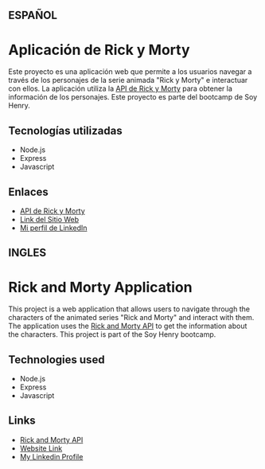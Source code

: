 ## ESPAÑOL

# Aplicación de Rick y Morty

Este proyecto es una aplicación web que permite a los usuarios navegar a través de los personajes de la serie animada "Rick y Morty" e interactuar con ellos. La aplicación utiliza la [API de Rick y Morty](https://rickandmortyapi.com/) para obtener la información de los personajes.
Este proyecto es parte del bootcamp de Soy Henry.

## Tecnologías utilizadas

- Node.js
- Express
- Javascript

## Enlaces
- [API de Rick y Morty](https://rickandmortyapi.com/)
- [Link del Sitio Web](https://rickandmortyapi.com/)
- [Mi perfil de LinkedIn](https://www.linkedin.com/in/thiago-zambonini-2a279a239/)

## INGLES

# Rick and Morty Application

This project is a web application that allows users to navigate through the characters of the animated series "Rick and Morty" and interact with them. The application uses the [Rick and Morty API](https://rickandmortyapi.com/) to get the information about the characters.
This project is part of the Soy Henry bootcamp.

## Technologies used

- Node.js
- Express
- Javascript

## Links
- [Rick and Morty API](https://rickandmortyapi.com/)
- [Website Link](https://rickandmortyapi.com/)
- [My Linkedin Profile](https://www.linkedin.com/in/thiago-zambonini-2a279a239/)
